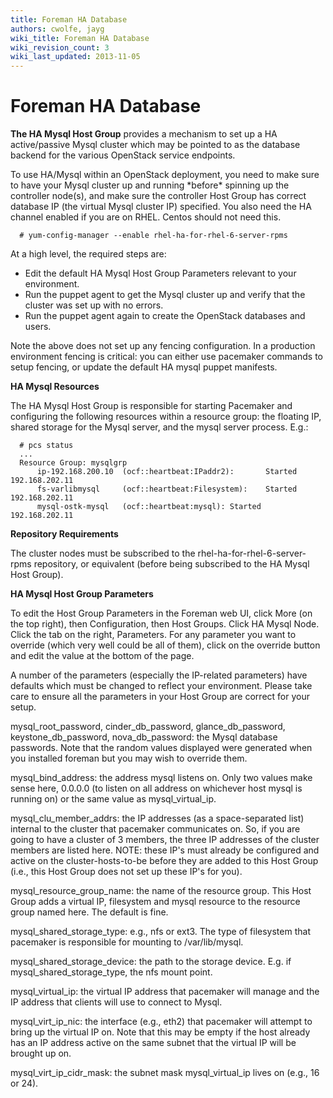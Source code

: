 ```yaml
---
title: Foreman HA Database
authors: cwolfe, jayg
wiki_title: Foreman HA Database
wiki_revision_count: 3
wiki_last_updated: 2013-11-05
---
```


# Foreman HA Database

**The HA Mysql Host Group** provides a mechanism to set up a HA active/passive Mysql cluster which may be pointed to as the database backend for the various OpenStack service endpoints.

To use HA/Mysql within an OpenStack deployment, you need to make sure to have your Mysql cluster up and running \*before\* spinning up the controller node(s), and make sure the controller Host Group has correct database IP (the virtual Mysql cluster IP) specified. You also need the HA channel enabled if you are on RHEL. Centos should not need this.

      # yum-config-manager --enable rhel-ha-for-rhel-6-server-rpms

At a high level, the required steps are:

*   Edit the default HA Mysql Host Group Parameters relevant to your environment.
*   Run the puppet agent to get the Mysql cluster up and verify that the cluster was set up with no errors.
*   Run the puppet agent again to create the OpenStack databases and users.

Note the above does not set up any fencing configuration. In a production environment fencing is critical: you can either use pacemaker commands to setup fencing, or update the default HA mysql puppet manifests.

**HA Mysql Resources**

The HA Mysql Host Group is responsible for starting Pacemaker and configuring the following resources within a resource group: the floating IP, shared storage for the Mysql server, and the mysql server process. E.g.:

      # pcs status
      ...
      Resource Group: mysqlgrp
          ip-192.168.200.10  (ocf::heartbeat:IPaddr2):       Started 192.168.202.11
          fs-varlibmysql     (ocf::heartbeat:Filesystem):    Started 192.168.202.11
          mysql-ostk-mysql   (ocf::heartbeat:mysql): Started 192.168.202.11

**Repository Requirements**

The cluster nodes must be subscribed to the rhel-ha-for-rhel-6-server-rpms repository, or equivalent (before being subscribed to the HA Mysql Host Group).

**HA Mysql Host Group Parameters**

To edit the Host Group Parameters in the Foreman web UI, click More (on the top right), then Configuration, then Host Groups. Click HA Mysql Node. Click the tab on the right, Parameters. For any parameter you want to override (which very well could be all of them), click on the override button and edit the value at the bottom of the page.

A number of the parameters (especially the IP-related parameters) have defaults which must be changed to reflect your environment. Please take care to ensure all the parameters in your Host Group are correct for your setup.

mysql_root_password, cinder_db_password, glance_db_password, keystone_db_password, nova_db_password: the Mysql database passwords. Note that the random values displayed were generated when you installed foreman but you may wish to override them.

mysql_bind_address: the address mysql listens on. Only two values make sense here, 0.0.0.0 (to listen on all address on whichever host mysql is running on) or the same value as mysql_virtual_ip.

mysql_clu_member_addrs: the IP addresses (as a space-separated list) internal to the cluster that pacemaker communicates on. So, if you are going to have a cluster of 3 members, the three IP addresses of the cluster members are listed here. NOTE: these IP's must already be configured and active on the cluster-hosts-to-be before they are added to this Host Group (i.e., this Host Group does not set up these IP's for you).

mysql_resource_group_name: the name of the resource group. This Host Group adds a virtual IP, filesystem and mysql resource to the resource group named here. The default is fine.

mysql_shared_storage_type: e.g., nfs or ext3. The type of filesystem that pacemaker is responsible for mounting to /var/lib/mysql.

mysql_shared_storage_device: the path to the storage device. E.g. if mysql_shared_storage_type, the nfs mount point.

mysql_virtual_ip: the virtual IP address that pacemaker will manage and the IP address that clients will use to connect to Mysql.

mysql_virt_ip_nic: the interface (e.g., eth2) that pacemaker will attempt to bring up the virtual IP on. Note that this may be empty if the host already has an IP address active on the same subnet that the virtual IP will be brought up on.

mysql_virt_ip_cidr_mask: the subnet mask mysql_virtual_ip lives on (e.g., 16 or 24).
